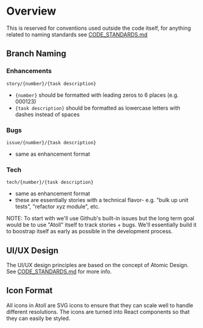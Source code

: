 Overview
========

This is reserved for conventions used outside the code itself, for anything
related to naming standards see [CODE_STANDARDS.md](/docs/CODE_STANDARDS.md)

Branch Naming
-------------

### Enhancements
`story/{number}/{task description}`

* `{number}` should be formatted with leading zeros to 6 places (e.g. 000123)
* `{task description}` should be formatted as lowercase letters with dashes
  instead of spaces

### Bugs
`issue/{number}/{task description}`

* same as enhancement format

### Tech
`tech/{number}/{task description}`

* same as enhancement format
* these are essentially stories with a technical flavor- e.g. "bulk up unit
  tests", "refactor xyz module", etc.

NOTE: To start with we'll use Github's built-in issues but the long term goal
would be to use "Atoll" itself to track stories + bugs. We'll essentially build
it to boostrap itself as early as possible in the development process.

UI/UX Design
------------

The UI/UX design principles are based on the concept of Atomic Design.
See [CODE_STANDARDS.md](/docs/CODE_STANDARDS.md) for more info.

Icon Format
-----------

All icons in Atoll are SVG icons to ensure that they can scale well to handle
different resolutions.  The icons are turned into React components so that they
can easily be styled.
